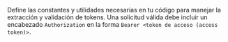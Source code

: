 Define las constantes y utilidades necesarias en tu código para manejar la extracción y validación de tokens. Una solicitud válida debe incluir un encabezado `Authorization` en la forma `Bearer <token de acceso (access token)>`.
